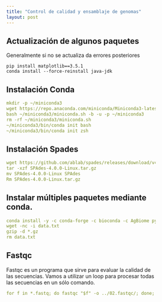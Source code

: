 ```yaml
---
title: "Control de calidad y ensamblaje de genomas"
layout: post
---
```

## Actualización de algunos paquetes

Generalmente si no se actualiza da errores posteriores

<pre id="codecell3" tabindex="0"><code class="language-css">pip install matplotlib==3.5.1 <br>conda install --force-reinstall java-jdk
</code></pre>
<style>
*,
*:before,
*:after {
  box-sizing: border-box;
}

pre[class*="language-"] {
  position: relative;
  overflow: auto;

  /* make space  */
  margin: 5px 0;
  padding: 1.75rem 0 1.75rem 1rem;
  border-radius: 10px;
}

pre[class*="language-"] button {
  position: absolute;
  top: 5px;
  right: 5px;

  font-size: 0.9rem;
  padding: 0.15rem;
  background-color: #828282;

  border: ridge 1px #7b7b7c;
  border-radius: 5px;
  text-shadow: #c4c4c4 0 0 2px;
}

pre[class*="language-"] button:hover {
  cursor: pointer;
  background-color: #bcbabb;
}

main {
  display: grid;
  max-width: 600px;
  margin: 20px auto;
}

h1 {
  font-size: 1.3rem;
}
  </style>
  
<script>
 const copyButtonLabel = "Copiar";

// use a class selector if available
let blocks = document.querySelectorAll("pre");

blocks.forEach((block) => {
  // only add button if browser supports Clipboard API
  if (navigator.clipboard) {
    let button = document.createElement("button");

    button.innerText = copyButtonLabel;
    block.appendChild(button);

    button.addEventListener("click", async () => {
      await copyCode(block, button);
    });
  }
});

async function copyCode(block, button) {
  let code = block.querySelector("code");
  let text = code.innerText;

  await navigator.clipboard.writeText(text);

  // visual feedback that task is completed
  button.innerText = "Copiado";

  setTimeout(() => {
    button.innerText = copiarLabel;
  }, 700);
}
</script>
<style>
  pre[class*="language-"] {
  position: relative;
  margin: 5px 0 ;
  padding: 1.75rem 0 1.75rem 1rem;

  /* more stuff */
}

pre[class*="language-"] button{
  position: absolute;
  top: 5px;
  right: 5px;

  /* more stuff */
}
</style>
## Instalación Conda

```yaml
mkdir -p ~/miniconda3
wget https://repo.anaconda.com/miniconda/Miniconda3-latest-Linux-x86_64.sh -O ~/miniconda3/miniconda.sh
bash ~/miniconda3/miniconda.sh -b -u -p ~/miniconda3
rm -rf ~/miniconda3/miniconda.sh
~/miniconda3/bin/conda init bash
~/miniconda3/bin/conda init zsh
```

## Instalación Spades

```yaml
wget https://github.com/ablab/spades/releases/download/v4.0.0/SPAdes-4.0.0-Linux.tar.gz
tar -xzf SPAdes-4.0.0-Linux.tar.gz
mv SPAdes-4.0.0-Linux SPAdes
Rm SPAdes-4.0.0-Linux.tar.gz
```

## Instalar múltiples paquetes mediante conda.

```yaml
conda install -y -c conda-forge -c bioconda -c AgBiome python=3.10 spades prokka fastqc bbtools trimmomatic quast
wget -nc -i data.txt
gzip -d *.gz
rm data.txt
```
## Fastqc 
Fastqc es un programa que sirve para evaluar la calidad de las secuencias. Vamos a utilizar un loop para procesar todas las secuencias en un sólo comando.

```yaml
for f in *.fastq; do fastqc "$f" -o ../02.fastqc/; done;
```

[jekyll-docs]: http://jekyllrb.com/docs/home
[jekyll-gh]:   https://github.com/jekyll/jekyll
[jekyll-talk]: https://talk.jekyllrb.com/
